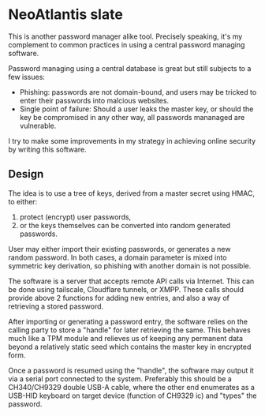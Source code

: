 NeoAtlantis slate
=================

This is another password manager alike tool. Precisely speaking, it's my
complement to common practices in using a central password managing software.

Password managing using a central database is great but still subjects to a few
issues:

* Phishing: passwords are not domain-bound, and users may be tricked to enter
  their passwords into malcious websites.
* Single point of failure: Should a user leaks the master key, or should the
  key be compromised in any other way, all passwords mananaged are vulnerable.

I try to make some improvements in my strategy in achieving online security
by writing this software.

## Design

The idea is to use a tree of keys, derived from a master secret using HMAC, to
either:

1. protect (encrypt) user passwords,
2. or the keys themselves can be converted into random generated passwords.

User may either import their existing passwords, or generates a new random
password. In both cases, a domain parameter is mixed into symmetric key
derivation, so phishing with another domain is not possible.

The software is a server that accepts remote API calls via Internet. This can
be done using tailscale, Cloudflare tunnels, or XMPP. These calls should
provide above 2 functions for adding new entries, and also a way of retrieving
a stored password.

After importing or generating a password entry, the software relies on the
calling party to store a "handle" for later retrieving the same. This behaves
much like a TPM module and relieves us of keeping any permanent data beyond a
relatively static seed which contains the master key in encrypted form.

Once a password is resumed using the "handle", the software may output it
via a serial port connected to the system. Preferably this should be a
CH340/CH9329 double USB-A cable, where the other end enumerates as a USB-HID
keyboard on target device (function of CH9329 ic) and "types" the password.
